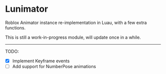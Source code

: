 # Lunimator
Roblox Animator instance re-implementation in Luau, with a few extra functions.

This is still a work-in-progress module, will update once in a while.

---

TODO:
- [X] Implement Keyframe events
- [ ] Add support for NumberPose animations